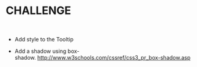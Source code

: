 CHALLENGE
=========

 

-   Add style to the Tooltip

-   Add a shadow using
    box-shadow. <http://www.w3schools.com/cssref/css3_pr_box-shadow.asp>

